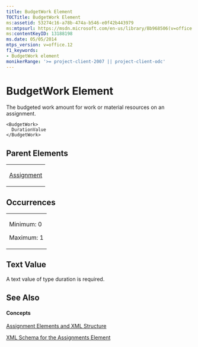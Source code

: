```yaml
---
title: BudgetWork Element
TOCTitle: BudgetWork Element
ms:assetid: 53274c16-a78b-474a-b546-e0f42b443979
ms:mtpsurl: https://msdn.microsoft.com/en-us/library/Bb968506(v=office.12)
ms:contentKeyID: 13188198
ms.date: 05/05/2014
mtps_version: v=office.12
f1_keywords:
- BudgetWork element
monikerRange: '>= project-client-2007 || project-client-odc'
---
```


# BudgetWork Element




The budgeted work amount for work or material resources on an assignment.

    <BudgetWork>
      DurationValue
    </BudgetWork>

## Parent Elements

<table>
<colgroup>
<col style="width: 100%" />
</colgroup>
<tbody>
<tr class="odd">
<td><p><a href="bb968611(v=office.12).md">Assignment</a></p></td>
</tr>
</tbody>
</table>

## Occurrences

<table>
<colgroup>
<col style="width: 100%" />
</colgroup>
<tbody>
<tr class="odd">
<td><p>Minimum: 0</p>
<p>Maximum: 1</p></td>
</tr>
</tbody>
</table>

## Text Value

A text value of type duration is required.

## See Also

#### Concepts

[Assignment Elements and XML Structure](assignment-elements-and-xml-structure.md)

[XML Schema for the Assignments Element](xml-schema-for-the-assignments-element.md)


